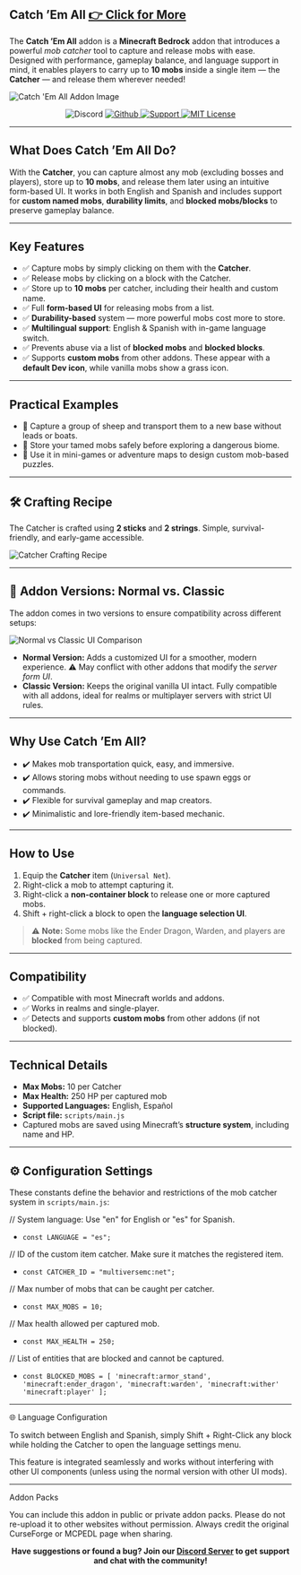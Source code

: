 ## **Catch ’Em All** [👉 Click for More](https://www.curseforge.com/members/cesardev/projects)

The **Catch ’Em All** addon is a **Minecraft Bedrock** addon that introduces a powerful *mob catcher* tool to capture and release mobs with ease. Designed with performance, gameplay balance, and language support in mind, it enables players to carry up to **10 mobs** inside a single item — the **Catcher** — and release them wherever needed!

![Catch 'Em All Addon Image](https://i.imgur.com/84SuG7T.png)

<p align="center">
  <img src="https://img.shields.io/discord/1261813234403377153?style=for-the-badge&logo=discord&logoColor=white&labelColor=3182CE&color=66b3ff" alt="Discord">
  <a href="https://github.com/ByCesarDev/catch-em-all">
    <img src="https://img.shields.io/static/v1?label=&message=Github&color=66b3ff&labelColor=3182CE&style=for-the-badge&logo=github&logoColor=white" alt="Github">
  </a>
  <a href="https://ko-fi.com/bycesarkun">
    <img src="https://img.shields.io/static/v1?label=&message=Support&color=66b3ff&labelColor=3182CE&style=for-the-badge&logo=kofi&logoColor=white" alt="Support">
  </a>
  <a href="https://github.com/ByCesarDev/catch-em-all?tab=MIT-1-ov-file">
    <img src="https://img.shields.io/static/v1?label=MIT&message=License&color=66b3ff&labelColor=3182CE&style=for-the-badge" alt="MIT License">
  </a>
</p>

---

## **What Does Catch ’Em All Do?**

With the **Catcher**, you can capture almost any mob (excluding bosses and players), store up to **10 mobs**, and release them later using an intuitive form-based UI. It works in both English and Spanish and includes support for **custom named mobs**, **durability limits**, and **blocked mobs/blocks** to preserve gameplay balance.

---

## **Key Features**

- ✅ Capture mobs by simply clicking on them with the **Catcher**.
- ✅ Release mobs by clicking on a block with the Catcher.
- ✅ Store up to **10 mobs** per catcher, including their health and custom name.
- ✅ Full **form-based UI** for releasing mobs from a list.
- ✅ **Durability-based** system — more powerful mobs cost more to store.
- ✅ **Multilingual support**: English & Spanish with in-game language switch.
- ✅ Prevents abuse via a list of **blocked mobs** and **blocked blocks**.
- ✅ Supports **custom mobs** from other addons. These appear with a **default Dev icon**, while vanilla mobs show a grass icon.

---

## **Practical Examples**

- 🔹 Capture a group of sheep and transport them to a new base without leads or boats.
- 🔹 Store your tamed mobs safely before exploring a dangerous biome.
- 🔹 Use it in mini-games or adventure maps to design custom mob-based puzzles.

---

## **🛠️ Crafting Recipe**

The Catcher is crafted using **2 sticks** and **2 strings**. Simple, survival-friendly, and early-game accessible.

![Catcher Crafting Recipe](https://i.imgur.com/1mIMLgW.png)

---

## **🧩 Addon Versions: Normal vs. Classic**

The addon comes in two versions to ensure compatibility across different setups:

![Normal vs Classic UI Comparison](https://i.imgur.com/TPr5AfT.jpeg)

- **Normal Version:** Adds a customized UI for a smoother, modern experience. ⚠️ May conflict with other addons that modify the *server form UI*.
- **Classic Version:** Keeps the original vanilla UI intact. Fully compatible with all addons, ideal for realms or multiplayer servers with strict UI rules.

---

## **Why Use Catch ’Em All?**

- ✔️ Makes mob transportation quick, easy, and immersive.
- ✔️ Allows storing mobs without needing to use spawn eggs or commands.
- ✔️ Flexible for survival gameplay and map creators.
- ✔️ Minimalistic and lore-friendly item-based mechanic.

---

## **How to Use**

1. Equip the **Catcher** item (`Universal Net`).
2. Right-click a mob to attempt capturing it.
3. Right-click a **non-container block** to release one or more captured mobs.
4. Shift + right-click a block to open the **language selection UI**.

> ⚠️ **Note:** Some mobs like the Ender Dragon, Warden, and players are **blocked** from being captured.

---

## **Compatibility**

- ✅ Compatible with most Minecraft worlds and addons.
- ✅ Works in realms and single-player.
- ✅ Detects and supports **custom mobs** from other addons (if not blocked).

---

## **Technical Details**

- **Max Mobs:** 10 per Catcher  
- **Max Health:** 250 HP per captured mob  
- **Supported Languages:** English, Español  
- **Script file:** `scripts/main.js`  
- Captured mobs are saved using Minecraft’s **structure system**, including name and HP.

---

## ⚙️ **Configuration Settings**

These constants define the behavior and restrictions of the mob catcher system in `scripts/main.js`:


// System language: Use "en" for English or "es" for Spanish.
- ```const LANGUAGE = "es";```

// ID of the custom item catcher. Make sure it matches the registered item.
- ```const CATCHER_ID = "multiversemc:net";```

// Max number of mobs that can be caught per catcher.
- ```const MAX_MOBS = 10;```

// Max health allowed per captured mob.
- ```const MAX_HEALTH = 250;```

// List of entities that are blocked and cannot be captured.
- ```const BLOCKED_MOBS = [ 'minecraft:armor_stand', 'minecraft:ender_dragon', 'minecraft:warden', 'minecraft:wither'  'minecraft:player' ];```


---

🌐 Language Configuration

To switch between English and Spanish, simply Shift + Right-Click any block while holding the Catcher to open the language settings menu.

This feature is integrated seamlessly and works without interfering with other UI components (unless using the normal version with other UI mods).




---

Addon Packs

You can include this addon in public or private addon packs. Please do not re-upload it to other websites without permission. Always credit the original CurseForge or MCPEDL page when sharing.

<p align="center">
  <strong>Have suggestions or found a bug? Join our <a href="https://discord.com/invite/z5wshN7Xgm" target="_blank">Discord Server</a> to get support and chat with the community!</strong>
</p>
